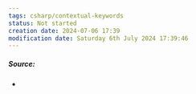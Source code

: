 ```yaml
---
tags: csharp/contextual-keywords
status: Not started
creation date: 2024-07-06 17:39
modification date: Saturday 6th July 2024 17:39:46
---
```

##### Source:
* 